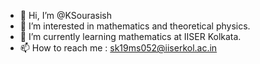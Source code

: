 - 👋 Hi, I’m @KSourasish
- 👀 I’m interested in mathematics and theoretical physics.
- 🌱 I’m currently learning mathematics at IISER Kolkata.
- 📫 How to reach me : sk19ms052@iiserkol.ac.in

<!---
KSourasish/KSourasish is a ✨ special ✨ repository because its `README.md` (this file) appears on your GitHub profile.
You can click the Preview link to take a look at your changes.
--->
